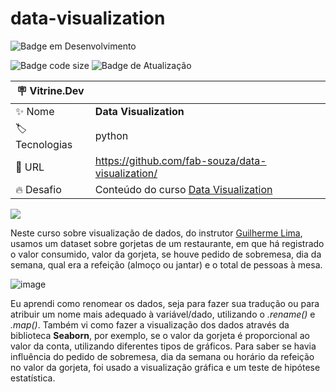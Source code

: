# data-visualization

![Badge em Desenvolvimento](http://img.shields.io/static/v1?label=STATUS&message=EM%20DESENVOLVIMENTO&color=GREEN&style=for-the-badge)

![Badge code size](https://img.shields.io/github/languages/code-size/fab-souza/data-visualization)
![Badge de Atualização](https://img.shields.io/github/last-commit/fab-souza/data-visualization)

| :placard: Vitrine.Dev |    |
| -------------  | --- |
| :sparkles: Nome        | **Data Visualization**
| :label: Tecnologias | python
| :rocket: URL         | https://github.com/fab-souza/data-visualization/
| :fire: Desafio     | Conteúdo do curso [Data Visualization](https://www.alura.com.br/curso-online-data-visualization-com-seaborn)

![](https://user-images.githubusercontent.com/67301805/208895033-f126dcaa-a3d7-42f8-a40a-123db215c218.jpg#vitrinedev)


Neste curso sobre visualização de dados, do instrutor [Guilherme Lima](https://www.linkedin.com/in/guilherme-lima-458925178/), usamos um dataset sobre gorjetas de um restaurante, em que há registrado o valor consumido, valor da gorjeta, se houve pedido de sobremesa, dia da semana, qual era a refeição (almoço ou jantar) e o total de pessoas à mesa.

![image](https://user-images.githubusercontent.com/67301805/208898203-b89b3c6a-e4ba-407c-bcec-b423b3632013.png)

Eu aprendi como renomear os dados, seja para fazer sua tradução ou para atribuir um nome mais adequado à variável/dado, utilizando o *.rename()* e *.map()*. Também vi como fazer a visualização dos dados através da biblioteca **Seaborn**, por exemplo, se o valor da gorjeta é proporcional ao valor da conta, utilizando diferentes tipos de gráficos. Para saber se havia influência do pedido de sobremesa, dia da semana ou horário da refeição  no valor da gorjeta, foi usado a visualização gráfica e um teste de hipótese estatística.
